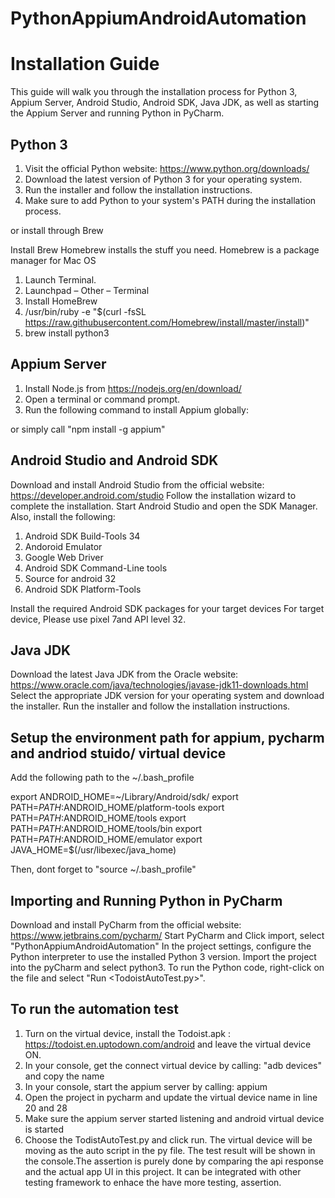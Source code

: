 # PythonAppiumAndroidAutomation

# Installation Guide

This guide will walk you through the installation process for Python 3, Appium Server, Android Studio, Android SDK, Java JDK, as well as starting the Appium Server and running Python in PyCharm.

## Python 3

1. Visit the official Python website: https://www.python.org/downloads/
2. Download the latest version of Python 3 for your operating system.
3. Run the installer and follow the installation instructions.
4. Make sure to add Python to your system's PATH during the installation process.

or install through Brew

Install Brew
Homebrew installs the stuff you need. Homebrew is a package manager for Mac OS

1. Launch Terminal.
2. Launchpad – Other – Terminal
3. Install HomeBrew
4. /usr/bin/ruby -e "$(curl -fsSL https://raw.githubusercontent.com/Homebrew/install/master/install)"
5. brew install python3

## Appium Server

1. Install Node.js from https://nodejs.org/en/download/
2. Open a terminal or command prompt.
3. Run the following command to install Appium globally:

or simply call "npm install -g appium"

## Android Studio and Android SDK
Download and install Android Studio from the official website: https://developer.android.com/studio
Follow the installation wizard to complete the installation.
Start Android Studio and open the SDK Manager.
Also, install the following:
1. Android SDK Build-Tools 34
2. Andoroid Emulator
3. Google Web Driver
4. Android SDK Command-Line tools
5. Source for android 32
6. Android SDK Platform-Tools

Install the required Android SDK packages for your target devices 
For target device, Please use pixel 7and API level 32.


## Java JDK
Download the latest Java JDK from the Oracle website: https://www.oracle.com/java/technologies/javase-jdk11-downloads.html
Select the appropriate JDK version for your operating system and download the installer.
Run the installer and follow the installation instructions.


## Setup the environment path for appium, pycharm and andriod stuido/ virtual device
Add the following path to the ~/.bash_profile 

export ANDROID_HOME=~/Library/Android/sdk/
export PATH=$PATH:$ANDROID_HOME/platform-tools
export PATH=$PATH:$ANDROID_HOME/tools
export PATH=$PATH:$ANDROID_HOME/tools/bin
export PATH=$PATH:$ANDROID_HOME/emulator
export JAVA_HOME=$(/usr/libexec/java_home)

Then, dont forget to "source ~/.bash_profile" 

## Importing and Running Python in PyCharm
Download and install PyCharm from the official website: https://www.jetbrains.com/pycharm/
Start PyCharm and Click import, select "PythonAppiumAndroidAutomation"
In the project settings, configure the Python interpreter to use the installed Python 3 version.
Import the project into the pyCharm and select python3.
To run the Python code, right-click on the file and select "Run <TodoistAutoTest.py>".

## To run the automation test
1. Turn on the virtual device, install the Todoist.apk : https://todoist.en.uptodown.com/android and leave the virtual device ON.
2. In your console, get the connect virtual device by calling: 
	"adb devices" and copy the name
2. In your console, start the appium server by calling: appium
3. Open the project in pycharm and update the virtual device name in line 20 and 28
4. Make sure the appium server started listening and android virtual device is started
5. Choose the TodistAutoTest.py and click run. The virtual device will be moving as the auto script in the py file. The test result will be shown in the console.The assertion is purely done by comparing the api response and the actual app UI in this project. 
It can be integrated with other testing framework to enhace the have more testing, assertion.


